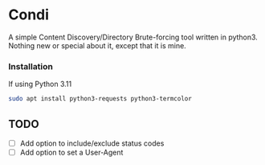 # Condi

A simple Content Discovery/Directory Brute-forcing tool written in python3.  
Nothing new or special about it, except that it is mine.

### Installation

If using Python 3.11

```bash
sudo apt install python3-requests python3-termcolor
```

## TODO
- [ ] Add option to include/exclude status codes
- [ ] Add option to set a User-Agent
